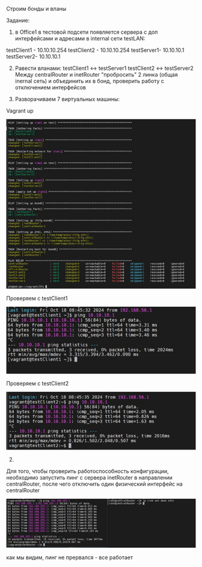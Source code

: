 Строим бонды и вланы

Задание:

1. в Office1 в тестовой подсети появляется сервера с доп интерфейсами и адресами
в internal сети testLAN:

testClient1 - 10.10.10.254
testClient2 - 10.10.10.254
testServer1- 10.10.10.1
testServer2- 10.10.10.1

2. Равести вланами:
testClient1 <-> testServer1
testClient2 <-> testServer2
Между centralRouter и inetRouter "пробросить" 2 линка (общая inernal сеть) и объединить их в бонд, проверить работу c отключением интерфейсов



1. Разворачиваем 7 виртуальных машины:

Vagrant up

![1](img/1.jpg)


Проверяем с testClient1

![2](img/2.jpg)


Проверяем с testClient2

![3](img/3.jpg)


2.

Для того, чтобы проверить работоспособность конфигурации, необходимо запустить пинг с сервера inetRouter в направлении centralRouter, после чего отключить один физический интерфейс на centralRouter

![4](img/4.jpg)

как мы видим, пинг не прервался - все работает
